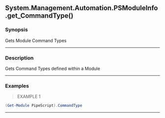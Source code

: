 System.Management.Automation.PSModuleInfo.get_CommandType()
-----------------------------------------------------------

### Synopsis
Gets Module Command Types

---

### Description

Gets Command Types defined within a Module

---

### Examples
> EXAMPLE 1

```PowerShell
(Get-Module PipeScript).CommandType
```

---
